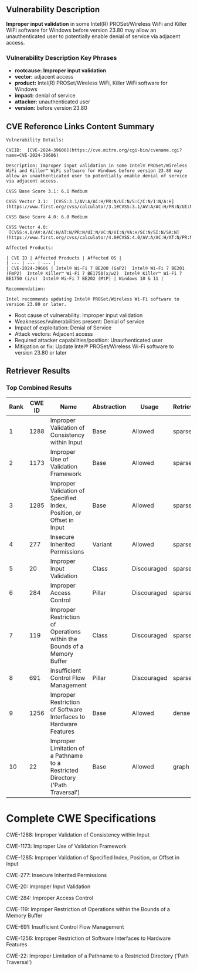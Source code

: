## Vulnerability Description
**Improper input validation** in some Intel(R) PROSet/Wireless WiFi and Killer WiFi software for Windows before version 23.80 may allow an unauthenticated user to potentially enable denial of service via adjacent access.

### Vulnerability Description Key Phrases
- **rootcause:** **Improper input validation**
- **vector:** adjacent access
- **product:** Intel(R) PROSet/Wireless WiFi, Killer WiFi software for Windows
- **impact:** denial of service
- **attacker:** unauthenticated user
- **version:** before version 23.80

## CVE Reference Links Content Summary
```
Vulnerability Details:

CVEID:  [CVE-2024-39606](https://cve.mitre.org/cgi-bin/cvename.cgi?name=CVE-2024-39606)

Description: Improper input validation in some Intel® PROSet/Wireless WiFi and Killer™ WiFi software for Windows before version 23.80 may allow an unauthenticated user to potentially enable denial of service via adjacent access.

CVSS Base Score 3.1: 6.1 Medium

CVSS Vector 3.1:  [CVSS:3.1/AV:A/AC:H/PR:N/UI:N/S:C/C:N/I:N/A:H](https://www.first.org/cvss/calculator/3.1#CVSS:3.1/AV:A/AC:H/PR:N/UI:N/S:C/C:N/I:N/A:H)

CVSS Base Score 4.0: 6.0 Medium

CVSS Vector 4.0:  [CVSS:4.0/AV:A/AC:H/AT:N/PR:N/UI:N/VC:N/VI:N/VA:H/SC:N/SI:N/SA:N](https://www.first.org/cvss/calculator/4.0#CVSS:4.0/AV:A/AC:H/AT:N/PR:N/UI:N/VC:N/VI:N/VA:H/SC:N/SI:N/SA:N)

Affected Products:

| CVE ID | Affected Products | Affected OS |
| --- | --- | --- |
| CVE-2024-39606 | Intel® Wi-Fi 7 BE200 (GaP2)  Intel® Wi-Fi 7 BE201 (FmP2)  Intel® Killer™ Wi-Fi 7 BE1750(x/w2)  Intel® Killer™ Wi-Fi 7 BE1750 (i/s)  Intel® Wi-Fi 7 BE202 (MtP) | Windows 10 & 11 |

Recommendation:

Intel recommends updating Intel® PROSet/Wireless Wi-Fi software to version 23.80 or later.

```
- Root cause of vulnerability: Improper input validation
- Weaknesses/vulnerabilities present: Denial of service
- Impact of exploitation: Denial of Service
- Attack vectors: Adjacent access
- Required attacker capabilities/position: Unauthenticated user
- Mitigation or fix: Update Intel® PROSet/Wireless Wi-Fi software to version 23.80 or later

## Retriever Results

### Top Combined Results

| Rank | CWE ID | Name | Abstraction | Usage  | Retrievers | Individual Scores |
|------|--------|------|-------------|-------|------------|-------------------|
| 1 | 1288 | Improper Validation of Consistency within Input | Base | Allowed | sparse | 0.305 |
| 2 | 1173 | Improper Use of Validation Framework | Base | Allowed | sparse | 0.293 |
| 3 | 1285 | Improper Validation of Specified Index, Position, or Offset in Input | Base | Allowed | sparse | 0.250 |
| 4 | 277 | Insecure Inherited Permissions | Variant | Allowed | sparse | 0.241 |
| 5 | 20 | Improper Input Validation | Class | Discouraged | sparse | 0.238 |
| 6 | 284 | Improper Access Control | Pillar | Discouraged | sparse | 0.221 |
| 7 | 119 | Improper Restriction of Operations within the Bounds of a Memory Buffer | Class | Discouraged | sparse | 0.210 |
| 8 | 691 | Insufficient Control Flow Management | Pillar | Discouraged | sparse | 0.207 |
| 9 | 1256 | Improper Restriction of Software Interfaces to Hardware Features | Base | Allowed | dense | 0.575 |
| 10 | 22 | Improper Limitation of a Pathname to a Restricted Directory ('Path Traversal') | Base | Allowed | graph | 0.002 |



# Complete CWE Specifications

CWE-1288: Improper Validation of Consistency within Input

CWE-1173: Improper Use of Validation Framework

CWE-1285: Improper Validation of Specified Index, Position, or Offset in Input

CWE-277: Insecure Inherited Permissions

CWE-20: Improper Input Validation

CWE-284: Improper Access Control

CWE-119: Improper Restriction of Operations within the Bounds of a Memory Buffer

CWE-691: Insufficient Control Flow Management

CWE-1256: Improper Restriction of Software Interfaces to Hardware Features

CWE-22: Improper Limitation of a Pathname to a Restricted Directory ('Path Traversal')